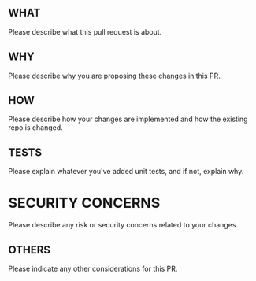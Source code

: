 ## WHAT
Please describe what this pull request is about.


## WHY
Please describe why you are proposing these changes in this PR.


## HOW
Please describe how your changes are implemented and how the existing repo is changed.


## TESTS
Please explain whatever you've added unit tests, and if not, explain why.


# SECURITY CONCERNS
Please describe any risk or security concerns related to your changes.


## OTHERS
Please indicate any other considerations for this PR.
